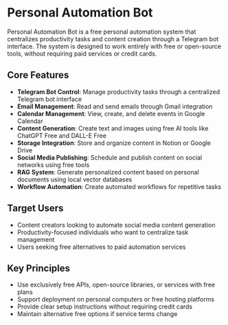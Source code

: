 # Personal Automation Bot

Personal Automation Bot is a free personal automation system that centralizes productivity tasks and content creation through a Telegram bot interface. The system is designed to work entirely with free or open-source tools, without requiring paid services or credit cards.

## Core Features

- **Telegram Bot Control**: Manage productivity tasks through a centralized Telegram bot interface
- **Email Management**: Read and send emails through Gmail integration
- **Calendar Management**: View, create, and delete events in Google Calendar
- **Content Generation**: Create text and images using free AI tools like ChatGPT Free and DALL-E Free
- **Storage Integration**: Store and organize content in Notion or Google Drive
- **Social Media Publishing**: Schedule and publish content on social networks using free tools
- **RAG System**: Generate personalized content based on personal documents using local vector databases
- **Workflow Automation**: Create automated workflows for repetitive tasks

## Target Users

- Content creators looking to automate social media content generation
- Productivity-focused individuals who want to centralize task management
- Users seeking free alternatives to paid automation services

## Key Principles

- Use exclusively free APIs, open-source libraries, or services with free plans
- Support deployment on personal computers or free hosting platforms
- Provide clear setup instructions without requiring credit cards
- Maintain alternative free options if service terms change
